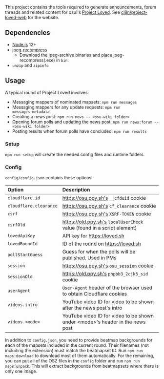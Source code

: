This project contains the tools required to generate announcements, forum threads and related content for osu!'s [Project Loved](https://osu.ppy.sh/wiki/Project_Loved). See [cl8n/project-loved-web](https://github.com/cl8n/project-loved-web) for the website.

## Dependencies

- [Node.js](https://nodejs.org/en/download/) 12+
- [jpeg-recompress](https://github.com/danielgtaylor/jpeg-archive/releases)
  - Download the jpeg-archive binaries and place jpeg-recompress(.exe) in `bin`.
- `unzip` and `zipinfo`

## Usage

A typical round of Project Loved involves:

- Messaging mappers of nominated mapsets: `npm run messages`
- Messaging mappers for any update requests: `npm run messages:metadata`
- Creating a news post: `npm run news -- <osu-wiki folder>`
- Opening forum polls and updating the news post: `npm run news:forum -- <osu-wiki folder>`
- Posting results when forum polls have concluded: `npm run results`

### Setup

`npm run setup` will create the needed config files and runtime folders.

### Config

`config/config.json` contains these options:

| Option | Description |
| :-- | :-- |
| `cloudflare.id` | https://osu.ppy.sh's `__cfduid` cookie |
| `cloudflare.clearance` | https://osu.ppy.sh's `cf_clearance` cookie |
| `csrf` | https://osu.ppy.sh's `XSRF-TOKEN` cookie |
| `csrfOld` | https://old.ppy.sh's `localUserCheck` value (found in a script element) |
| `lovedApiKey` | API key for https://loved.sh |
| `lovedRoundId` | ID of the round on https://loved.sh |
| `pollStartGuess` | Guess for when the polls will be published. Used in PMs |
| `session` | https://osu.ppy.sh's `osu_session` cookie |
| `sessionOld` | https://old.ppy.sh's `phpbb3_2cjk5_sid` cookie |
| `userAgent` | `User-Agent` header of the browser used to obtain Cloudflare cookies |
| `videos.intro` | YouTube video ID for video to be shown after the news post's intro |
| `videos.<mode>` | YouTube video ID for video to be shown under \<mode\>'s header in the news post |

In addition to `config.json`, you need to provide beatmap backgrounds for each of the mapsets included in the current round. Their filenames (not including the extension) must match the beatmapset ID. Run `npm run maps:download` to download most of them automatically. For the remaining, you can put all of the OSZ files in the `config` folder and run `npm run maps:unpack`. This will extract backgrounds from beatmapsets where there is only one image.
